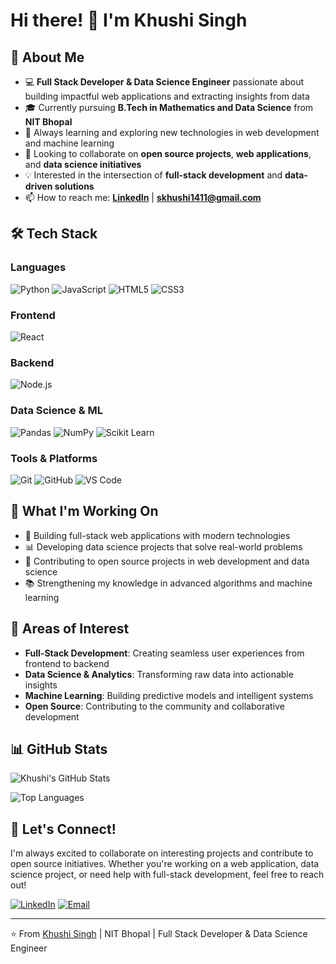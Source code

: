 # Hi there! 👋 I'm Khushi Singh

## 🚀 About Me
- 💻 **Full Stack Developer & Data Science Engineer** passionate about building impactful web applications and extracting insights from data
- 🎓 Currently pursuing **B.Tech in Mathematics and Data Science** from **NIT Bhopal**
- 🌱 Always learning and exploring new technologies in web development and machine learning
- 👯 Looking to collaborate on **open source projects**, **web applications**, and **data science initiatives**
- 💡 Interested in the intersection of **full-stack development** and **data-driven solutions**
- 📫 How to reach me: **[LinkedIn](https://linkedin.com/in/khushi-singh-b63163280)** | **skhushi1411@gmail.com**

## 🛠️ Tech Stack

### Languages
![Python](https://img.shields.io/badge/-Python-3776AB?style=flat-square&logo=python&logoColor=white)
![JavaScript](https://img.shields.io/badge/-JavaScript-F7DF1E?style=flat-square&logo=javascript&logoColor=black)
![HTML5](https://img.shields.io/badge/-HTML5-E34F26?style=flat-square&logo=html5&logoColor=white)
![CSS3](https://img.shields.io/badge/-CSS3-1572B6?style=flat-square&logo=css3&logoColor=white)

### Frontend
![React](https://img.shields.io/badge/-React-61DAFB?style=flat-square&logo=react&logoColor=black)

### Backend
![Node.js](https://img.shields.io/badge/-Node.js-339933?style=flat-square&logo=node.js&logoColor=white)

### Data Science & ML
![Pandas](https://img.shields.io/badge/-Pandas-150458?style=flat-square&logo=pandas&logoColor=white)
![NumPy](https://img.shields.io/badge/-NumPy-013243?style=flat-square&logo=numpy&logoColor=white)
![Scikit Learn](https://img.shields.io/badge/-Scikit%20Learn-F7931E?style=flat-square&logo=scikit-learn&logoColor=white)

### Tools & Platforms
![Git](https://img.shields.io/badge/-Git-F05032?style=flat-square&logo=git&logoColor=white)
![GitHub](https://img.shields.io/badge/-GitHub-181717?style=flat-square&logo=github&logoColor=white)
![VS Code](https://img.shields.io/badge/-VS%20Code-007ACC?style=flat-square&logo=visual-studio-code&logoColor=white)

## 🎯 What I'm Working On
- 🔭 Building full-stack web applications with modern technologies
- 📊 Developing data science projects that solve real-world problems
- 🤝 Contributing to open source projects in web development and data science
- 📚 Strengthening my knowledge in advanced algorithms and machine learning

## 🌟 Areas of Interest
- **Full-Stack Development**: Creating seamless user experiences from frontend to backend
- **Data Science & Analytics**: Transforming raw data into actionable insights
- **Machine Learning**: Building predictive models and intelligent systems
- **Open Source**: Contributing to the community and collaborative development

## 📊 GitHub Stats
![Khushi's GitHub Stats](https://github-readme-stats.vercel.app/api?username=yourusername&show_icons=true&theme=radical&count_private=true)

![Top Languages](https://github-readme-stats.vercel.app/api/top-langs/?username=yourusername&layout=compact&theme=radical)

## 🤝 Let's Connect!
I'm always excited to collaborate on interesting projects and contribute to open source initiatives. Whether you're working on a web application, data science project, or need help with full-stack development, feel free to reach out!

[![LinkedIn](https://img.shields.io/badge/-LinkedIn-0077B5?style=flat-square&logo=linkedin&logoColor=white)](https://linkedin.com/in/khushi-singh-b63163280)
[![Email](https://img.shields.io/badge/-Email-D14836?style=flat-square&logo=gmail&logoColor=white)](mailto:skhushi1411@gmail.com)

---
⭐️ From [Khushi Singh](https://github.com/Skhushi199) | NIT Bhopal | Full Stack Developer & Data Science Engineer
